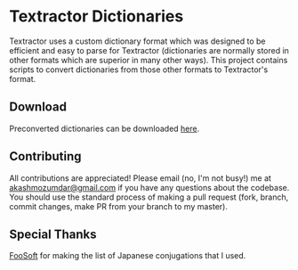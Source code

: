 # Textractor Dictionaries
Textractor uses a custom dictionary format which was designed to be efficient and easy to parse for Textractor
(dictionaries are normally stored in other formats which are superior in many other ways).
This project contains scripts to convert dictionaries from those other formats to Textractor's format.

## Download
Preconverted dictionaries can be downloaded [here](https://github.com/Artikash/Textractor-Dictionaries/releases).

## Contributing
All contributions are appreciated! Please email (no, I'm not busy!) me at akashmozumdar@gmail.com if you have any questions about the codebase.<br>
You should use the standard process of making a pull request (fork, branch, commit changes, make PR from your branch to my master).

## Special Thanks
[FooSoft](https://github.com/FooSoft) for making the list of Japanese conjugations that I used.
